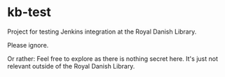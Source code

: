 # kb-test

Project for testing Jenkins integration at the Royal Danish Library.
 
Please ignore.

Or rather: Feel free to explore as there is nothing secret here.
It's just not relevant outside of the Royal Danish Library.
